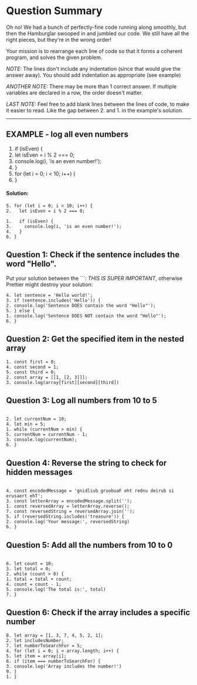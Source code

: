 # Question Summary

Oh no! We had a bunch of perfectly-fine code running along smoothly, but then
the Hamburglar swooped in and jumbled our code. We still have all the right
pieces, but they're in the wrong order!

Your mission is to rearrange each line of code so that it forms a coherent
program, and solves the given problem.

_NOTE:_ The lines don't include any indentation (since that would give the
answer away). You should add indentation as appropriate (see example)

_ANOTHER NOTE:_ There may be more than 1 correct answer. If multiple variables
are declared in a row, the order doesn't matter.

_LAST NOTE:_ Feel free to add blank lines between the lines of code, to make it
easier to read. Like the gap between 2. and 1. in the example's solution.

---

## EXAMPLE - log all even numbers

1. if (isEven) {
2. let isEven = i % 2 === 0;
3. console.log(i, 'is an even number!');
4. }
5. for (let i = 0; i < 10; i++) {
6. }

#### Solution:

```
5. for (let i = 0; i < 10; i++) {
2.   let isEven = i % 2 === 0;

1.   if (isEven) {
3.     console.log(i, 'is an even number!');
4.   }
6. }
```

## Question 1: Check if the sentence includes the word "Hello".


Put your solution between the ```:
_THIS IS SUPER IMPORTANT_, otherwise Prettier might destroy your solution:

```
4. let sentence = 'Hello world!';
3. if (sentence.includes('Hello')) {
2. console.log('Sentence DOES contain the word "Hello"');
5. } else {
1. console.log('Sentence DOES NOT contain the word "Hello"');
6. }

```

## Question 2: Get the specified item in the nested array


```
1. const first = 0;
4. const second = 1;
5. const third = 0;
2. const array = [[1, [2, 3]]];
3. console.log(array[first][second][third])

```

## Question 3: Log all numbers from 10 to 5


```

2. let currentNum = 10;
4. let min = 5;
1. while (currentNum > min) {
5. currentNum = currentNum - 1;
3. console.log(currentNum);
6. }

```

## Question 4: Reverse the string to check for hidden messages



```

4. const encodedMessage = 'gnidliub gruobuaF eht rednu deirub si erusaert ehT';
3. const letterArray = encodedMessage.split('');
1. const reversedArray = letterArray.reverse();
7. const reversedString = reversedArray.join('');
5. if (reversedString.includes('treasure')) {
2. console.log('Your message:', reversedString)
6. }

```

## Question 5: Add all the numbers from 10 to 0


```

6. let count = 10;
3. let total = 0;
2. while (count > 0) {
1. total = total + count;
4. count = count - 1;
5. console.log('The total is:', total)
7. }

```

## Question 6: Check if the array includes a specific number


```
8. let array = [1, 3, 7, 4, 5, 2, 1];
2. let includesNumber;
7. let numberToSearchFor = 5;
4. for (let i = 0; i < array.length; i++) {
5. let item = array[i];
6. if (item === numberToSearchFor) {
3. console.log('Array includes the number!')
9. }
1. }

```
